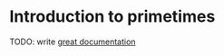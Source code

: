 # Introduction to primetimes

TODO: write [great documentation](http://jacobian.org/writing/what-to-write/)
